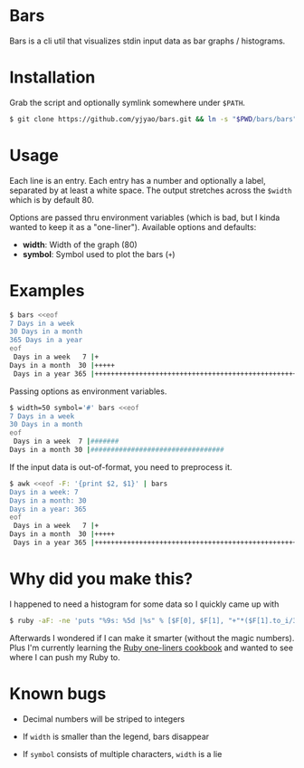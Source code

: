 # Bars

Bars is a cli util that visualizes stdin input data as bar graphs / histograms.

# Installation

Grab the script and optionally symlink somewhere under `$PATH`.

```sh
$ git clone https://github.com/yjyao/bars.git && ln -s "$PWD/bars/bars" ~/.local/bin/bars
```

# Usage

Each line is an entry. Each entry has a number and optionally a label, separated by at least a white space. The output stretches across the `$width` which is by default 80.

Options are passed thru environment variables (which is bad, but I kinda wanted to keep it as a "one-liner"). Available options and defaults:
- **width**: Width of the graph (80)
- **symbol**: Symbol used to plot the bars (`+`)

# Examples

```sh
$ bars <<eof
7 Days in a week
30 Days in a month
365 Days in a year
eof
 Days in a week   7 |+
Days in a month  30 |+++++
 Days in a year 365 |++++++++++++++++++++++++++++++++++++++++++++++++++++++++++++++
```

Passing options as environment variables.

```sh
$ width=50 symbol='#' bars <<eof
7 Days in a week
30 Days in a month
eof
 Days in a week  7 |#######
Days in a month 30 |#################################
```

If the input data is out-of-format, you need to preprocess it.

```sh
$ awk <<eof -F: '{print $2, $1}' | bars
Days in a week: 7
Days in a month: 30
Days in a year: 365
eof
 Days in a week   7 |+
Days in a month  30 |+++++
 Days in a year 365 |++++++++++++++++++++++++++++++++++++++++++++++++++++++++++++++
```

# Why did you make this?

I happened to need a histogram for some data so I quickly came up with

```sh
$ ruby -aF: -ne 'puts "%9s: %5d |%s" % [$F[0], $F[1], "+"*($F[1].to_i/350)]' < datafile
```

Afterwards I wondered if I can make it smarter (without the magic numbers). Plus I'm currently learning the [Ruby one-liners cookbook](https://github.com/learnbyexample/learn_ruby_oneliners) and wanted to see where I can push my Ruby to.

# Known bugs

- Decimal numbers will be striped to integers

- If `width` is smaller than the legend, bars disappear

- If `symbol` consists of multiple characters, `width` is a lie
